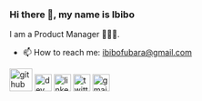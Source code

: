 
### Hi there 👋, my name is Ibibo
I am a Product Manager 👨🏾‍💻. 


- 📫 How to reach me: ibibofubara@gmail.com 


[<img src='https://cdn.jsdelivr.net/npm/simple-icons@3.0.1/icons/github.svg' alt='github' height='40'>](https://github.com/ibdaye)  [<img src='https://cdn.jsdelivr.net/npm/simple-icons@3.0.1/icons/hashnode.svg' alt='dev' height='30'>](https://hashnode.com/ib_daye)  [<img src='https://cdn.jsdelivr.net/npm/simple-icons@3.0.1/icons/linkedin.svg' alt='linkedin' height='30'>](https://www.linkedin.com/in/ibiboseleyefubara/)  [<img src='https://cdn.jsdelivr.net/npm/simple-icons@3.0.1/icons/twitter.svg' alt='twitter' height='30'>](https://twitter.com/ib_daye)  [<img src='https://cdn.jsdelivr.net/npm/simple-icons@3.0.1/icons/gmail.svg' alt='gmail' height='30'>](mailto:ibibofubara@gmail.com)  

